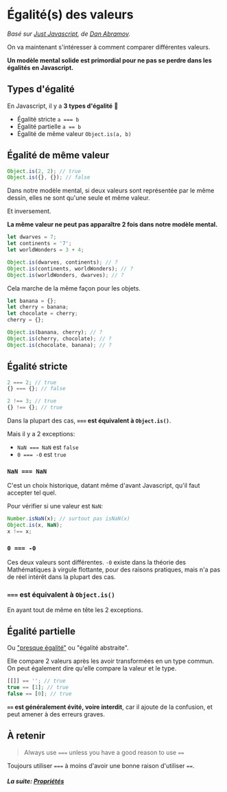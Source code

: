 # Égalité(s) des valeurs

_Basé sur [Just Javascript](https://justjavascript.com/), de [Dan Abramov](https://twitter.com/dan_abramov)._

On va maintenant s'intéresser à comment comparer différentes valeurs.

**Un modèle mental solide est primordial pour ne pas se perdre dans les égalités en Javascript.**

## Types d'égalité

En Javascript, il y a **3 types d'égalité** :facepunch:

- Égalité stricte `a === b`
- Égalité partielle `a == b`
- Égalité de même valeur `Object.is(a, b)`

## Égalité de même valeur

```js
Object.is(2, 2); // true
Object.is({}, {}); // false
```

Dans notre modèle mental, si deux valeurs sont représentée par le même dessin, elles ne sont qu'une seule et même valeur.

Et inversement.

**La même valeur ne peut pas apparaître 2 fois dans notre modèle mental.**

```js
let dwarves = 7;
let continents = '7';
let worldWonders = 3 + 4;

Object.is(dwarves, continents); // ?
Object.is(continents, worldWonders); // ?
Object.is(worldWonders, dwarves); // ?
```

Cela marche de la même façon pour les objets.

```js
let banana = {};
let cherry = banana;
let chocolate = cherry;
cherry = {};

Object.is(banana, cherry); // ?
Object.is(cherry, chocolate); // ?
Object.is(chocolate, banana); // ?
```

## Égalité stricte

```js
2 === 2; // true
{} === {}; // false

2 !== 3; // true
{} !== {}; // true
```

Dans la plupart des cas, **`===` est équivalent à `Object.is()`**.

Mais il y a 2 exceptions:

- `NaN === NaN` est `false`
- `0 === -0` est `true`

### `NaN === NaN`

C'est un choix historique, datant même d'avant Javascript, qu'il faut accepter tel quel.

Pour vérifier si une valeur est `NaN`:

```js
Number.isNaN(x); // surtout pas isNaN(x)
Object.is(x, NaN);
x !== x;
```

### `0 === -0`

Ces deux valeurs sont différentes. `-0` existe dans la théorie des Mathématiques à virgule flottante, pour des raisons pratiques, mais n'a pas de réel intérêt dans la plupart des cas.

### `===` est équivalent à `Object.is()`

En ayant tout de même en tête les 2 exceptions.

## Égalité partielle

Ou ["presque égalité"](https://dorey.github.io/JavaScript-Equality-Table/) ou "égalité abstraite".

Elle compare 2 valeurs après les avoir transformées en un type commun. On peut également dire qu'elle compare la valeur et le type.

```js
[[]] == ''; // true
true == [1]; // true
false == [0]; // true
```

**`==` est généralement évité, voire interdit**, car il ajoute de la confusion, et peut amener à des erreurs graves.

## À retenir

> Always use `===` unless you have a good reason to use `==`

Toujours utiliser `===` à moins d'avoir une bonne raison d'utiliser `==`.

#### _La suite: [Propriétés](./1-6_properties.md)_
